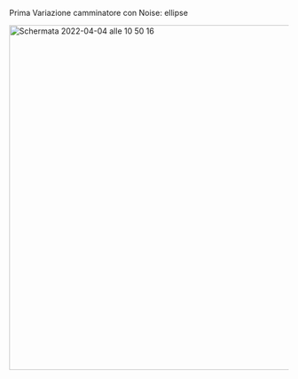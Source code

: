 Prima Variazione camminatore con Noise: ellipse



<img width="623" alt="Schermata 2022-04-04 alle 10 50 16" src="https://user-images.githubusercontent.com/101519964/161523764-25033b98-7bd6-4650-8502-cfa377b8d6f0.png">
